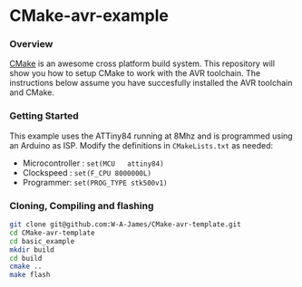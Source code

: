CMake-avr-example
=================

### Overview

[CMake](http://www.cmake.org/) is an awesome cross platform build system. This repository will show you how to setup CMake to work with the AVR toolchain. The instructions below assume you have succesfully installed the AVR toolchain and CMake.



### Getting Started
This example uses the ATTiny84 running at 8Mhz and is programmed using an Arduino as ISP. Modify the definitions in `CMakeLists.txt` as needed:

  * Microcontroller : `set(MCU   attiny84)`
  * Clockspeed : `set(F_CPU 8000000L)`
  * Programmer: `set(PROG_TYPE stk500v1)`



### Cloning, Compiling and flashing
```sh
git clone git@github.com:W-A-James/CMake-avr-template.git
cd CMake-avr-template
cd basic_example
mkdir build
cd build
cmake ..
make flash
```
